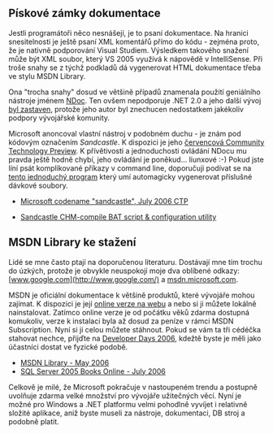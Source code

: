 <!-- dcterms:identifier = aspnetcz#109 -->
<!-- dcterms:title = Dokumentační novinky z Redmondu -->
<!-- dcterms:abstract = Nástroj pro tvorbu MSDN-like dokumentace pro .NET 2.0 a kompletní MSDN Library ke stažení zdarma. -->
<!-- np9:categoryId = 1 -->
<!-- x4w:category = Programování -->
<!-- np9:authorId = 1 -->
<!-- np9:authorEmail = michal.valasek@altairis.cz -->
<!-- dcterms:creator = Michal Altair Valášek -->
<!-- dcterms:created = 2006-08-11T04:00:00+02:00 -->
<!-- dcterms:dateAccepted = 2006-08-11T04:00:00+02:00 -->

## Pískové zámky dokumentace

Jestli programátoři něco nesnášejí, je to psaní dokumentace. Na hranici snesitelnosti je ještě psaní XML komentářů přímo do kódu - zejména proto, že je nativně podporování Visual Studiem. Výsledkem takového snažení může být XML soubor, který VS 2005 využívá k nápovědě v IntelliSense. Při troše snahy se z týchž podkladů dá vygenerovat HTML dokumentace třeba ve stylu MSDN Library.

Ona "trocha snahy" dosud ve většině případů znamenala použití geniálního nástroje jménem [NDoc](http://ndoc.sourceforge.net/). Ten ovšem nepodporuje .NET 2.0 a jeho další vývoj [byl zastaven](http://www.charliedigital.com/PermaLink,guid,95b2ab68-ba92-413a-b758-2783cde5df9c.aspx), protože jeho autor byl znechucen nedostatkem jakékoliv podpory vývojářské komunity.

Microsoft anoncoval vlastní nástroj v podobném duchu - je znám pod kódovým označením *Sandcastle*. K dispozici je jeho [červencová Community Technology Preview](http://www.microsoft.com/downloads/details.aspx?FamilyID=e82ea71d-da89-42ee-a715-696e3a4873b2&DisplayLang=en). K přívětivosti a jednoduchosti ovládání NDocu mu pravda ještě hodně chybí, jeho ovládání je poněkud... liunxové :-) Pokud jste líní psát komplikované příkazy v command line, doporučuji podívat se na [tento jednoduchý program](http://www.codeproject.com/useritems/SandcastleCreateBat.asp) který umí automagicky vygenerovat příslušné dávkové soubory.

*   [Microsoft codename "sandcastle", July 2006 CTP](http://www.microsoft.com/downloads/details.aspx?FamilyID=e82ea71d-da89-42ee-a715-696e3a4873b2&DisplayLang=en)

*   [Sandcastle CHM-compile BAT script & configuration utility](http://www.codeproject.com/useritems/SandcastleCreateBat.asp)

## MSDN Library ke stažení

Lidé se mne často ptají na doporučenou literaturu. Dostávají mne tím trochu do úzkých, protože je obvykle neuspokojí moje dva oblíbené odkazy: [www.google.com](http://www.google.com/) a [msdn.microsoft.com](http://msdn.microsoft.com/).

MSDN je oficiální dokumentace k většině produktů, které vývojáře mohou zajímat. K dispozici je její [online verze na webu](http://msdn.microsoft.com/library/) a nebo si ji můžete lokálně nainstalovat. Zatímco online verze je od počátku věků zdarma dostupná komukoliv, verze k instalaci byla až dosud za peníze v rámci MSDN Subscription. Nyní si ji celou můžete stáhnout. Pokud se vám ta tři cédéčka stahovat nechce, přijďte na [Developer Days 2006](http://www.microsoft.com/cze/events/developerdays/default.mspx), kdežtě byste je měli jako účastníci dostat ve fyzické podobě.

*   [MSDN Library - May 2006](http://www.microsoft.com/downloads/details.aspx?FamilyId=373930CB-A3D7-4EA5-B421-DD6818DC7C41&displaylang=en) 
*   [SQL Server 2005 Books Online - July 2006](http://www.microsoft.com/downloads/details.aspx?familyid=BE6A2C5D-00DF-4220-B133-29C1E0B6585F&displaylang=en) 

Celkově je milé, že Microsoft pokračuje v nastoupeném trendu a postupně uvolňuje zdarma velké množství pro vývojáře užitečných věcí. Nyní je možné pro Windows a .NET platformu velmi pohodlně vyvíjet i relativně složité aplikace, aniž byste museli za nástroje, dokumentaci, DB stroj a podobně platit.